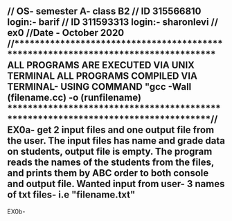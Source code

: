 //  OS- semester A- class B2
//  ID 315566810    login:- barif
//  ID 311593313    login:- sharonlevi
// ex0
//Date - October 2020
//**********************************************************************************
ALL PROGRAMS ARE EXECUTED VIA UNIX TERMINAL
ALL PROGRAMS COMPILED VIA TERMINAL- USING COMMAND "gcc -Wall (filename.cc) -o (runfilename)
**********************************************************************************//
EX0a- 
get 2 input files and one output file from the user.
The input files has name and grade data on students, output file is empty.
The program reads the names of the students from the files, and prints them by ABC order to both console and output file.
Wanted input from user- 3 names of txt files- i.e "filename.txt"
-------------------------
EX0b-
